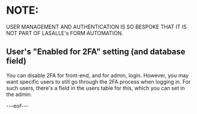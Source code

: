 
# NOTE:

USER MANAGEMENT AND AUTHENTICATION IS SO BESPOKE THAT IT IS NOT PART OF LASALLE's FORM AUTOMATION.

## User's "Enabled for 2FA" setting (and database field)
 
You can disable 2FA for front-end, and for admin, login. However, you may want specific users to still go through the 2FA process when logging in. For such users, there's a field in the users table for this, which you can set in the admin.

---eof---
